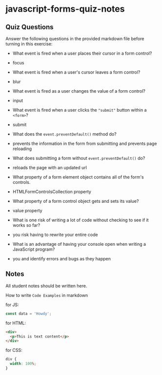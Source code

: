 # javascript-forms-quiz-notes

## Quiz Questions

Answer the following questions in the provided markdown file before turning in this exercise:

- What event is fired when a user places their cursor in a form control?

- focus

- What event is fired when a user's cursor leaves a form control?

- blur

- What event is fired as a user changes the value of a form control?

- input

- What event is fired when a user clicks the `"submit"` button within a `<form>`?

- submit

- What does the `event.preventDefault()` method do?

- prevents the information in the form from submitting and prevents page reloading

- What does submitting a form without `event.preventDefault()` do?

- reloads the page with an updated url

- What property of a form element object contains all of the form's controls.

- HTMLFormControlsCollection property

- What property of a form control object gets and sets its value?

- value property

- What is one risk of writing a lot of code without checking to see if it works so far?

- you risk having to rewrite your entire code

- What is an advantage of having your console open when writing a JavaScript program?

- you and identify errors and bugs as they happen

## Notes

All student notes should be written here.

How to write `Code Examples` in markdown

for JS:

```javascript
const data = 'Howdy';
```

for HTML:

```html
<div>
  <p>This is text content</p>
</div>
```

for CSS:

```css
div {
  width: 100%;
}
```
